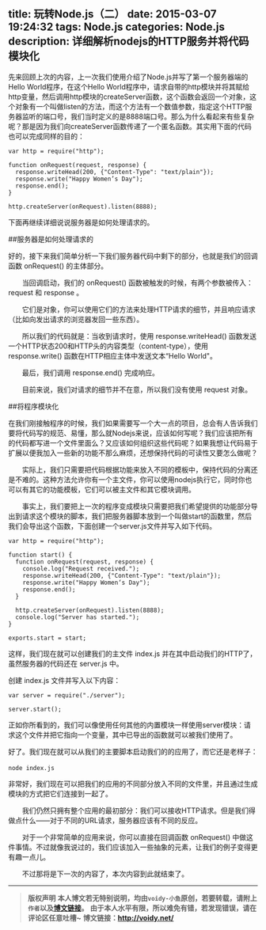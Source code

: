title: 玩转Node.js（二）
date: 2015-03-07 19:24:32
tags: Node.js
categories: Node.js
description: 详细解析nodejs的HTTP服务并将代码模块化
---

先来回顾上次的内容，上一次我们使用介绍了Node.js并写了第一个服务器端的Hello World程序，在这个Hello World程序中，请求自带的http模块并将其赋给http变量，然后调用http模块的createServer函数，这个函数会返回一个对象，这个对象有一个叫做listen的方法，而这个方法有一个数值参数，指定这个HTTP服务器监听的端口号，我们当时定义的是8888端口号。那么为什么看起来有些复杂呢？那是因为我们向createServer函数传递了一个匿名函数。其实用下面的代码也可以完成同样的目的：

	var http = require("http");
	
	function onRequest(request, response) {
	  response.writeHead(200, {"Content-Type": "text/plain"});
	  response.write("Happy Women’s Day");
	  response.end();
	}
	
	http.createServer(onRequest).listen(8888);

下面再继续详细说说服务器是如何处理请求的。

##服务器是如何处理请求的　

好的，接下来我们简单分析一下我们服务器代码中剩下的部分，也就是我们的回调函数 onRequest() 的主体部分。

　　当回调启动，我们的 onRequest() 函数被触发的时候，有两个参数被传入：request 和 response 。

　　它们是对象，你可以使用它们的方法来处理HTTP请求的细节，并且响应请求（比如向发出请求的浏览器发回一些东西）。

　　所以我们的代码就是：当收到请求时，使用 response.writeHead() 函数发送一个HTTP状态200和HTTP头的内容类型（content-type），使用 response.write() 函数在HTTP相应主体中发送文本“Hello World"。

　　最后，我们调用 response.end() 完成响应。

　　目前来说，我们对请求的细节并不在意，所以我们没有使用 request 对象。

##将程序模块化

在我们刚接触程序的时候，我们如果需要写一个大一点的项目，总会有人告诉我们要将代码写的规范、易懂，那么就Nodejs来说，应该如何写呢？我们应该把所有的代码都写进一个文件里面么？又应该如何组织这些代码呢？如果我想让代码易于扩展以便我加入一些新的功能不那么麻烦，还想保持代码的可读性又要怎么做呢？

　　实际上，我们只需要把代码根据功能来放入不同的模板中，保持代码的分离还是不难的。这种方法允许你有一个主文件，你可以使用nodejs执行它，同时你也可以有其它的功能模板，它们可以被主文件和其它模块调用。

　　事实上，我们要把上一次的程序变成模块只需要把我们希望提供的功能部分导出到请求这个模块的脚本，我们把服务器脚本放到一个叫做start的函数里，然后我们会导出这个函数，下面创建一个server.js文件并写入如下代码。

	var http = require("http");
	
	function start() {
	  function onRequest(request, response) {
	    console.log("Request received.");
	    response.writeHead(200, {"Content-Type": "text/plain"});
	    response.write("Happy Women‘s Day");
	    response.end();
	  }
	
	  http.createServer(onRequest).listen(8888);
	  console.log("Server has started.");
	}
	
	exports.start = start;

这样，我们现在就可以创建我们的主文件 index.js 并在其中启动我们的HTTP了，虽然服务器的代码还在 server.js 中。

创建 index.js 文件并写入以下内容：

	var server = require("./server");
	
	server.start();

正如你所看到的，我们可以像使用任何其他的内置模块一样使用server模块：请求这个文件并把它指向一个变量，其中已导出的函数就可以被我们使用了。

好了。我们现在就可以从我们的主要脚本启动我们的的应用了，而它还是老样子：

	node index.js　

非常好，我们现在可以把我们的应用的不同部分放入不同的文件里，并且通过生成模块的方式把它们连接到一起了。

　　我们仍然只拥有整个应用的最初部分：我们可以接收HTTP请求。但是我们得做点什么——对于不同的URL请求，服务器应该有不同的反应。

　　对于一个非常简单的应用来说，你可以直接在回调函数 onRequest() 中做这件事情。不过就像我说过的，我们应该加入一些抽象的元素，让我们的例子变得更有趣一点儿。

　　不过那将是下一次的内容了，本次内容到此就结束了。



---
> **版权声明**
> **本人博文若无特别说明，均由`voidy-小鱼`原创，若要转载，请附上`作者`以及[博文链接](http://voidy.net)。**
> **由于本人水平有限，所以难免有错，若发现错误，请在评论区任意吐槽~**
> **博文链接：<http://voidy.net/>**
